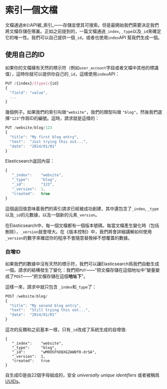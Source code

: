 # 索引一個文檔

文檔通過`索引`API被_索引_——存儲並使其可搜索。但是最開始我們需要決定我們將文檔存儲在哪裏。正如之前提到的，一篇文檔通過`_index`, `_type`以及`_id`來確定它的唯一性。我們可以自己提供一個`_id`，或者也使用`index`API 幫我們生成一個。


## 使用自己的ID

如果你的文檔擁有天然的標示符（例如`user_account`字段或者文檔中其他的標識值），這時你就可以提供你自己的`_id`，這樣使用`index`API：

```js
PUT /{index}/{type}/{id}
{
  "field": "value",
  ...
}
```
幾個例子。如果我們的索引叫做`"website"`，我們的類型叫做 `"blog"`，然後我們選擇`"123"`作爲ID的編號。這時，請求就是這樣的：
```js
PUT /website/blog/123
{
  "title": "My first blog entry",
  "text":  "Just trying this out...",
  "date":  "2014/01/01"
}
```

Elasticsearch返回內容：

```js
{
   "_index":    "website",
   "_type":     "blog",
   "_id":       "123",
   "_version":  1,
   "created":   true
}
```
這個返回值意味着我們的索引請求已經被成功創建，其中還包含了`_index`, `_type`以及`_id`的元數據，以及一個新的元素`_version`。

在Elasticsearch中，每一個文檔都有一個版本號碼。每當文檔產生變化時（包括刪除），`_version`就會增大。在《版本控制》中，我們將會詳細講解如何使用`_version`的數字來確認你的程序不會隨意替換掉不想覆蓋的數據。

### 自增ID

如果我們的數據中沒有天然的標示符，我們可以讓Elasticsearch爲我們自動生成一個。請求的結構發生了變化：我們把`PUT`——“把文檔存儲在這個地址中”變量變成了`POST`——“把文檔存儲在這個**地址下**”。

這樣一來，請求中就只包含 `_index`和`_type`了：

```js
POST /website/blog/
{
  "title": "My second blog entry",
  "text":  "Still trying this out...",
  "date":  "2014/01/01"
}
```

這次的反饋和之前基本一樣，只有`_id`改成了系統生成的自增值:

```
{
   "_index":    "website",
   "_type":     "blog",
   "_id":       "wM0OSFhDQXGZAWDf0-drSA",
   "_version":  1,
   "created":   true
}
```
自生成ID是由22個字母組成的，安全
_universally unique identifiers_ 或者被稱爲[UUIDs](http://baike.baidu.com/view/1052579.htm?fr=aladdin)。




